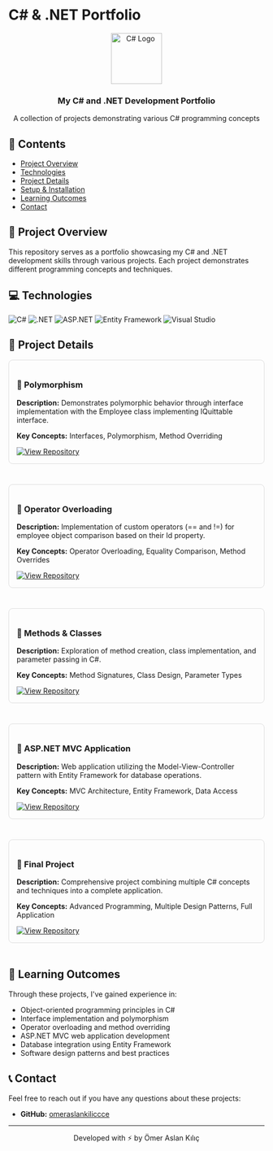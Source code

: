 # C# & .NET Portfolio

<div align="center">
  <img src="https://cdn.jsdelivr.net/gh/devicons/devicon/icons/csharp/csharp-original.svg" alt="C# Logo" width="100" height="100">
  <h3>My C# and .NET Development Portfolio</h3>
  <p>A collection of projects demonstrating various C# programming concepts</p>
</div>

## 📑 Contents

- [Project Overview](#-project-overview)
- [Technologies](#-technologies)
- [Project Details](#-project-details)
- [Setup & Installation](#-setup--installation)
- [Learning Outcomes](#-learning-outcomes)
- [Contact](#-contact)

## 🔎 Project Overview

This repository serves as a portfolio showcasing my C# and .NET development skills through various projects. Each project demonstrates different programming concepts and techniques.

## 💻 Technologies

<div>
  <img src="https://img.shields.io/badge/C%23-239120?style=for-the-badge&logo=c-sharp&logoColor=white" alt="C#">
  <img src="https://img.shields.io/badge/.NET-5C2D91?style=for-the-badge&logo=.net&logoColor=white" alt=".NET">
  <img src="https://img.shields.io/badge/ASP.NET-0090FF?style=for-the-badge&logo=.net&logoColor=white" alt="ASP.NET">
  <img src="https://img.shields.io/badge/Entity_Framework-512BD4?style=for-the-badge&logo=.net&logoColor=white" alt="Entity Framework">
  <img src="https://img.shields.io/badge/Visual_Studio-5C2D91?style=for-the-badge&logo=visual-studio&logoColor=white" alt="Visual Studio">
</div>

## 📂 Project Details

<div style="display: flex; flex-wrap: wrap; gap: 20px;">

<div style="border: 1px solid #ddd; border-radius: 8px; padding: 15px; margin-bottom: 20px; width: 100%;">
  <h3>📌 Polymorphism</h3>
  <p><strong>Description:</strong> Demonstrates polymorphic behavior through interface implementation with the Employee class implementing IQuittable interface.</p>
  <p><strong>Key Concepts:</strong> Interfaces, Polymorphism, Method Overriding</p>
  <a href="https://github.com/omeraslankiliccce/Polymorphism-Assignment-Submission">
    <img src="https://img.shields.io/badge/View_Repository-181717?style=for-the-badge&logo=github&logoColor=white" alt="View Repository">
  </a>
</div>

<div style="border: 1px solid #ddd; border-radius: 8px; padding: 15px; margin-bottom: 20px; width: 100%;">
  <h3>📌 Operator Overloading</h3>
  <p><strong>Description:</strong> Implementation of custom operators (== and !=) for employee object comparison based on their Id property.</p>
  <p><strong>Key Concepts:</strong> Operator Overloading, Equality Comparison, Method Overrides</p>
  <a href="https://github.com/omeraslankiliccce/Operators-Assignment-Submission">
    <img src="https://img.shields.io/badge/View_Repository-181717?style=for-the-badge&logo=github&logoColor=white" alt="View Repository">
  </a>
</div>

<div style="border: 1px solid #ddd; border-radius: 8px; padding: 15px; margin-bottom: 20px; width: 100%;">
  <h3>📌 Methods & Classes</h3>
  <p><strong>Description:</strong> Exploration of method creation, class implementation, and parameter passing in C#.</p>
  <p><strong>Key Concepts:</strong> Method Signatures, Class Design, Parameter Types</p>
  <a href="https://github.com/omeraslankiliccce/Method-Class-Assignment-Submission">
    <img src="https://img.shields.io/badge/View_Repository-181717?style=for-the-badge&logo=github&logoColor=white" alt="View Repository">
  </a>
</div>

<div style="border: 1px solid #ddd; border-radius: 8px; padding: 15px; margin-bottom: 20px; width: 100%;">
  <h3>📌 ASP.NET MVC Application</h3>
  <p><strong>Description:</strong> Web application utilizing the Model-View-Controller pattern with Entity Framework for database operations.</p>
  <p><strong>Key Concepts:</strong> MVC Architecture, Entity Framework, Data Access</p>
  <a href="https://github.com/omeraslankiliccce/ASP.NET-MVC-Entity-Framework">
    <img src="https://img.shields.io/badge/View_Repository-181717?style=for-the-badge&logo=github&logoColor=white" alt="View Repository">
  </a>
</div>

<div style="border: 1px solid #ddd; border-radius: 8px; padding: 15px; margin-bottom: 20px; width: 100%;">
  <h3>📌 Final Project</h3>
  <p><strong>Description:</strong> Comprehensive project combining multiple C# concepts and techniques into a complete application.</p>
  <p><strong>Key Concepts:</strong> Advanced Programming, Multiple Design Patterns, Full Application</p>
  <a href="https://github.com/omeraslankiliccce/Final-Assignment-Submission">
    <img src="https://img.shields.io/badge/View_Repository-181717?style=for-the-badge&logo=github&logoColor=white" alt="View Repository">
  </a>
</div>

</div>


## 📝 Learning Outcomes

Through these projects, I've gained experience in:

- Object-oriented programming principles in C#
- Interface implementation and polymorphism
- Operator overloading and method overriding
- ASP.NET MVC web application development
- Database integration using Entity Framework
- Software design patterns and best practices

## 📞 Contact

Feel free to reach out if you have any questions about these projects:

- **GitHub:** [omeraslankiliccce](https://github.com/omeraslankiliccce)

---

<div align="center">
  <p>Developed with ⚡ by Ömer Aslan Kılıç</p>
</div>
